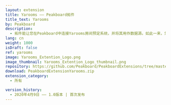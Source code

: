 ```yaml
---
layout: extension
title: Yarooms —— Peakboard拓件
title_text: Yarooms
by: Peakboard
description: 
  - 拓件能让您在Peakboard中连接Yarooms房间预定系统，并将其用作数据源。如此一来，您就能读取创建房间的预定信息；还可以设计一个显示某一房间占用情况的看板。
lang: cn
weight: 1000
isDraft: false
ref: yarooms
image: Yarooms_Extention_Logo.png
image_thumbnail: Yarooms_Extention_Logo_thumbnail.png
repository: https://github.com/Peakboard/PeakboardExtensions/tree/master/Yarooms
download: PeakboardExtensionYarooms.zip
extension_category:
  - 所有

version_history:
  - 2020年4月9日 —— 1.0版本 | 首次发布
---
```

